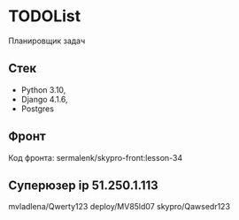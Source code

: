 # TODOList

Планировщик задач

## Cтек 
- Python 3.10, 
- Django 4.1.6, 
- Postgres

## Фронт
Код фронта: sermalenk/skypro-front:lesson-34

## Суперюзер ip 51.250.1.113
mvladlena/Qwerty123
deploy/MV85ld07
skypro/Qawsedr123

